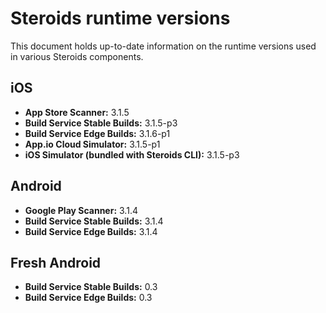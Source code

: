 # Steroids runtime versions

This document holds up-to-date information on the runtime versions used in various Steroids components.

## iOS
* **App Store Scanner:** 3.1.5
* **Build Service Stable Builds:** 3.1.5-p3
* **Build Service Edge Builds:** 3.1.6-p1
* **App.io Cloud Simulator:** 3.1.5-p1
* **iOS Simulator (bundled with Steroids CLI):** 3.1.5-p3

## Android
* **Google Play Scanner:** 3.1.4
* **Build Service Stable Builds:** 3.1.4
* **Build Service Edge Builds:** 3.1.4

## Fresh Android
* **Build Service Stable Builds:** 0.3
* **Build Service Edge Builds:** 0.3
